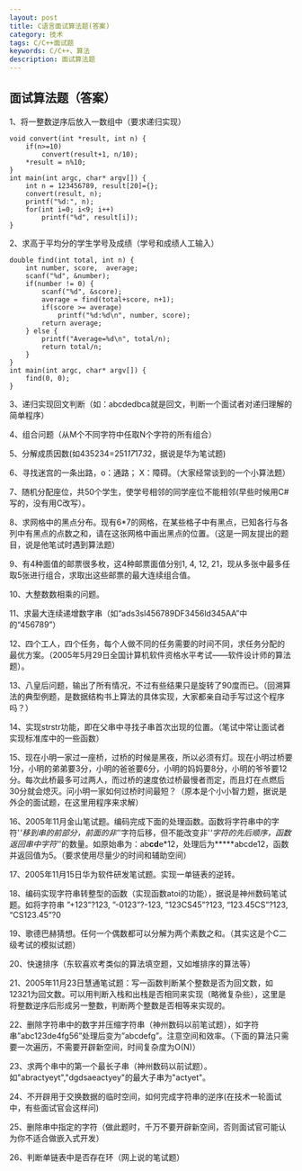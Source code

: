 ```yaml
---
layout: post
title: C语言面试算法题(答案)
category: 技术
tags: C/C++面试题
keywords: C/C++、算法
description: 面试算法题
---
```


##	面试算法题（答案）

1、将一整数逆序后放入一数组中（要求递归实现）
```c/c++
void convert(int *result, int n) {
	if(n>=10)
		convert(result+1, n/10);
	*result = n%10;	
}
int main(int argc, char* argv[]) {
	int n = 123456789, result[20]={};
	convert(result, n);
	printf("%d:", n);
	for(int i=0; i<9; i++)
		printf("%d", result[i]);
}
```

2、求高于平均分的学生学号及成绩（学号和成绩人工输入）
```c/c++
double find(int total, int n) {
	int number, score,  average;
	scanf("%d", &number);
	if(number != 0) {
		scanf("%d", &score);
		average = find(total+score, n+1);
		if(score >= average)
			printf("%d:%d\n", number, score);
		return average;
	} else {
		printf("Average=%d\n", total/n);
		return total/n;
	}
}
int main(int argc, char* argv[]) {
	find(0, 0);
}
```

3、递归实现回文判断（如：abcdedbca就是回文，判断一个面试者对递归理解的简单程序）

4、组合问题（从M个不同字符中任取N个字符的所有组合）

5、分解成质因数(如435234=251*17*17*3*2，据说是华为笔试题)

6、寻找迷宫的一条出路，o：通路； X：障碍。（大家经常谈到的一个小算法题）

7、随机分配座位，共50个学生，使学号相邻的同学座位不能相邻(早些时候用C#写的，没有用C改写）。

8、求网格中的黑点分布。现有6*7的网格，在某些格子中有黑点，已知各行与各列中有黑点的点数之和，请在这张网格中画出黑点的位置。（这是一网友提出的题目，说是他笔试时遇到算法题）

9、有4种面值的邮票很多枚，这4种邮票面值分别1, 4, 12, 21，现从多张中最多任取5张进行组合，求取出这些邮票的最大连续组合值。

10、大整数数相乘的问题。

11、求最大连续递增数字串（如“ads3sl456789DF3456ld345AA”中的“456789”）

12、四个工人，四个任务，每个人做不同的任务需要的时间不同，求任务分配的最优方案。（2005年5月29日全国计算机软件资格水平考试——软件设计师的算法题）。

13、八皇后问题，输出了所有情况，不过有些结果只是旋转了90度而已。（回溯算法的典型例题，是数据结构书上算法的具体实现，大家都亲自动手写过这个程序吗？）

14、实现strstr功能，即在父串中寻找子串首次出现的位置。（笔试中常让面试者实现标准库中的一些函数）

15、现在小明一家过一座桥，过桥的时候是黑夜，所以必须有灯。现在小明过桥要1分，小明的弟弟要3分，小明的爸爸要6分，小明的妈妈要8分，小明的爷爷要12分。每次此桥最多可过两人，而过桥的速度依过桥最慢者而定，而且灯在点燃后30分就会熄灭。问小明一家如何过桥时间最短？（原本是个小小智力题，据说是外企的面试题，在这里用程序来求解）

16、2005年11月金山笔试题。编码完成下面的处理函数。函数将字符串中的字符'*'移到串的前部分，前面的非'*'字符后移，但不能改变非'*'字符的先后顺序，函数返回串中字符'*'的数量。如原始串为：ab**cd**e*12，处理后为*****abcde12，函数并返回值为5。（要求使用尽量少的时间和辅助空间）

17、2005年11月15日华为软件研发笔试题。实现一单链表的逆转。

18、编码实现字符串转整型的函数（实现函数atoi的功能），据说是神州数码笔试题。如将字符串 ”+123”?123, ”-0123”?-123, “123CS45”?123, “123.45CS”?123, “CS123.45”?0

19、歌德巴赫猜想。任何一个偶数都可以分解为两个素数之和。（其实这是个C二级考试的模拟试题）

20、快速排序（东软喜欢考类似的算法填空题，又如堆排序的算法等）

21、2005年11月23日慧通笔试题：写一函数判断某个整数是否为回文数，如12321为回文数。可以用判断入栈和出栈是否相同来实现（略微复杂些），这里是将整数逆序后形成另一整数，判断两个整数是否相等来实现的。

22、删除字符串中的数字并压缩字符串（神州数码以前笔试题），如字符串”abc123de4fg56”处理后变为”abcdefg”。注意空间和效率。（下面的算法只需要一次遍历，不需要开辟新空间，时间复杂度为O(N)）

23、求两个串中的第一个最长子串（神州数码以前试题）。如"abractyeyt","dgdsaeactyey"的最大子串为"actyet"。

24、不开辟用于交换数据的临时空间，如何完成字符串的逆序(在技术一轮面试中，有些面试官会这样问)

25、删除串中指定的字符（做此题时，千万不要开辟新空间，否则面试官可能认为你不适合做嵌入式开发）

26、判断单链表中是否存在环（网上说的笔试题）
